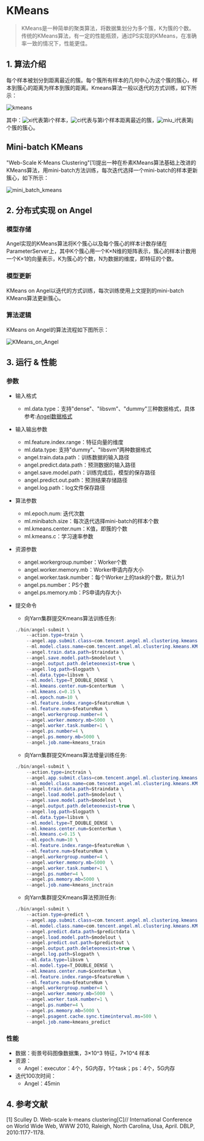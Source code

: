 # KMeans

> KMeans是一种简单的聚类算法，将数据集划分为多个簇，K为簇的个数。传统的KMeans算法，有一定的性能瓶颈，通过PS实现的KMeans，在准确率一致的情况下，性能更佳。

## 1. 算法介绍

每个样本被划分到距离最近的簇。每个簇所有样本的几何中心为这个簇的簇心，样本到簇心的距离为样本到簇的距离。Kmeans算法一般以迭代的方式训练，如下所示：  

![kmeans](../img/kmeans.png)   

其中：![xi](../img/xi.png)代表第i个样本，![ci](../img/ci.png)代表与第i个样本距离最近的簇，![miu_i](../img/miu_i.png)代表第j个簇的簇心。


## Mini-batch KMeans
"Web-Scale K-Means Clustering"[1]提出一种在朴素KMeans算法基础上改进的KMeans算法，用mini-batch方法训练，每次迭代选择一个mini-batch的样本更新簇心，如下所示：

![mini_batch_kmeans](../img/mini_batch_kmeans.png)


## 2. 分布式实现 on Angel

### 模型存储
Angel实现的KMeans算法将K个簇心以及每个簇心的样本计数存储在ParameterServer上，其中K个簇心用一个K×N维的矩阵表示，簇心的样本计数用一个K×1的向量表示，K为簇心的个数，N为数据的维度，即特征的个数。

### 模型更新
KMeans on Angel以迭代的方式训练，每次训练使用上文提到的mini-batch KMeans算法更新簇心。

### 算法逻辑
KMeans on Angel的算法流程如下图所示：

![KMeans_on_Angel](../img/KMeans_on_Angel.png)  


## 3. 运行 & 性能

### 参数

* 输入格式 
  
  * ml.data.type：支持"dense"、"libsvm"、"dummy"三种数据格式，具体参考:[Angel数据格式](data_format.md)

* 输入输出参数
  * ml.feature.index.range：特征向量的维度
  * ml.data.type: 支持"dummy"、"libsvm"两种数据格式
  * angel.train.data.path：训练数据的输入路径
  * angel.predict.data.path：预测数据的输入路径
  * angel.save.model.path：训练完成后，模型的保存路径
  * angel.predict.out.path：预测结果存储路径
  * angel.log.path：log文件保存路径

* 算法参数
  * ml.epoch.num: 迭代次数
  * ml.minibatch.size：每次迭代选择mini-batch的样本个数
  * ml.kmeans.center.num：K值，即簇的个数
  * ml.kmeans.c：学习速率参数

* 资源参数
  * angel.workergroup.number：Worker个数   
  * angel.worker.memory.mb：Worker申请内存大小    
  * angel.worker.task.number：每个Worker上的task的个数，默认为1    
  * angel.ps.number：PS个数    
  * angel.ps.memory.mb：PS申请内存大小   

* 提交命令
	* 向Yarn集群提交Kmeans算法训练任务:

	```java
    ./bin/angel-submit \
        --action.type=train \
        --angel.app.submit.class=com.tencent.angel.ml.clustering.kmeans.KMeansRunner  \
        --ml.model.class.name=com.tencent.angel.ml.clustering.kmeans.KMeansModel \
        --angel.train.data.path=$traindata \
        --angel.save.model.path=$modelout \
        --angel.output.path.deleteonexist=true \
        --angel.log.path=$logpath \
        --ml.data.type=libsvm \
        --ml.model.type=T_DOUBLE_DENSE \
        --ml.kmeans.center.num=$centerNum  \
        --ml.kmeans.c=0.15 \
        --ml.epoch.num=10 \
        --ml.feature.index.range=$featureNum \
        --ml.feature.num=$featureNum \
        --angel.workergroup.number=4 \
        --angel.worker.memory.mb=5000  \
        --angel.worker.task.number=1 \
        --angel.ps.number=4 \
        --angel.ps.memory.mb=5000 \
        --angel.job.name=kmeans_train
	```

	* 向Yarn集群提交Kmeans算法增量训练任务:
	```java
	./bin/angel-submit \
		--action.type=inctrain \
		--angel.app.submit.class=com.tencent.angel.ml.clustering.kmeans.KMeansRunner  \
		--ml.model.class.name=com.tencent.angel.ml.clustering.kmeans.KMeansModel \
		--angel.train.data.path=$traindata \
		--angel.load.model.path=$modelout \
		--angel.save.model.path=$modelout \
		--angel.output.path.deleteonexist=true \
		--angel.log.path=$logpath \
		--ml.data.type=libsvm \
		--ml.model.type=T_DOUBLE_DENSE \
		--ml.kmeans.center.num=$centerNum \
		--ml.kmeans.c=0.15 \
		--ml.epoch.num=10 \
		--ml.feature.index.range=$featureNum \
		--ml.feature.num=$featureNum \
		--angel.workergroup.number=4 \
		--angel.worker.memory.mb=5000  \
		--angel.worker.task.number=1 \
		--angel.ps.number=4 \
		--angel.ps.memory.mb=5000 \
		--angel.job.name=kmeans_inctrain
	```


	* 向Yarn集群提交Kmeans算法预测任务:
	
	```java
    ./bin/angel-submit \
        --action.type=predict \
        --angel.app.submit.class=com.tencent.angel.ml.clustering.kmeans.KMeansRunner  \
        --ml.model.class.name=com.tencent.angel.ml.clustering.kmeans.KMeansModel \
        --angel.predict.data.path=$predictdata \
        --angel.load.model.path=$modelout \
        --angel.predict.out.path=$predictout \
        --angel.output.path.deleteonexist=true \
        --angel.log.path=$logpath \
        --ml.data.type=libsvm \
        --ml.model.type=T_DOUBLE_DENSE \
        --ml.kmeans.center.num=$centerNum \
        --ml.feature.index.range=$featureNum \
        --ml.feature.num=$featureNum \
        --angel.workergroup.number=4 \
        --angel.worker.memory.mb=5000  \
        --angel.worker.task.number=1 \
        --angel.ps.number=4 \
        --angel.ps.memory.mb=5000 \
        --angel.psagent.cache.sync.timeinterval.ms=500 \
        --angel.job.name=kmeans_predict
	```

### 性能
* 数据：街景号码图像数据集，3×10^3 特征，7×10^4 样本
* 资源：
	* Angel：executor：4个，5G内存，1个task；ps：4个，5G内存
* 迭代100次时间：
	* Angel：45min

## 4. 参考文献
[1] Sculley D. Web-scale k-means clustering[C]// International Conference on World Wide Web, WWW 2010, Raleigh, North         	Carolina, Usa, April. DBLP, 2010:1177-1178.
